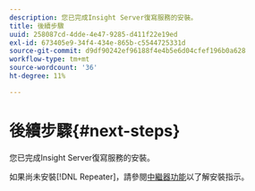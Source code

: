 ```yaml
---
description: 您已完成Insight Server復寫服務的安裝。
title: 後續步驟
uuid: 258087cd-4dde-4e47-9285-d411f22e19ed
exl-id: 673405e9-34f4-434e-865b-c5544725331d
source-git-commit: d9df90242ef96188f4e4b5e6d04cfef196b0a628
workflow-type: tm+mt
source-wordcount: '36'
ht-degree: 11%

---
```


# 後續步驟{#next-steps}

您已完成Insight Server復寫服務的安裝。

如果尚未安裝[!DNL Repeater]，請參閱[中繼器功能](../../../home/c-inst-svr/c-rptr-fntly/c-rptr-fntly.md#concept-78613328ece345b2937cd6e43d7f31f2)以了解安裝指示。
